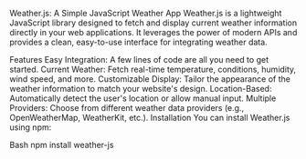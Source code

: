 Weather.js: A Simple JavaScript Weather App
Weather.js is a lightweight JavaScript library designed to fetch and display current weather information directly in your web applications. It leverages the power of modern APIs and provides a clean, easy-to-use interface for integrating weather data.

Features
Easy Integration: A few lines of code are all you need to get started.
Current Weather: Fetch real-time temperature, conditions, humidity, wind speed, and more.
Customizable Display: Tailor the appearance of the weather information to match your website's design.
Location-Based: Automatically detect the user's location or allow manual input.
Multiple Providers: Choose from different weather data providers (e.g., OpenWeatherMap, WeatherKit, etc.).
Installation
You can install Weather.js using npm:

Bash
npm install weather-js 
